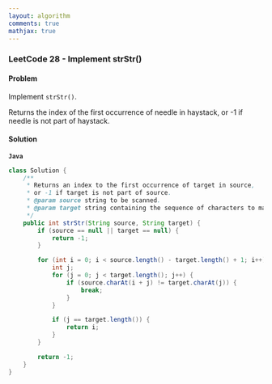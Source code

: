 ```yaml
---
layout: algorithm
comments: true
mathjax: true
---
```


### LeetCode 28 - Implement strStr()

#### Problem

Implement `strStr()`.

Returns the index of the first occurrence of needle in haystack, or -1 if needle is not part of haystack.

#### Solution

**`Java`**
```Java
class Solution {
    /**
     * Returns an index to the first occurrence of target in source,
     * or -1 if target is not part of source.
     * @param source string to be scanned.
     * @param target string containing the sequence of characters to match.
     */
    public int strStr(String source, String target) {
        if (source == null || target == null) {
            return -1;
        }

        for (int i = 0; i < source.length() - target.length() + 1; i++) {
            int j;
            for (j = 0; j < target.length(); j++) {
                if (source.charAt(i + j) != target.charAt(j)) {
                    break;
                }
            }

            if (j == target.length()) {
                return i;
            }
        }

        return -1;
    }
}
```
